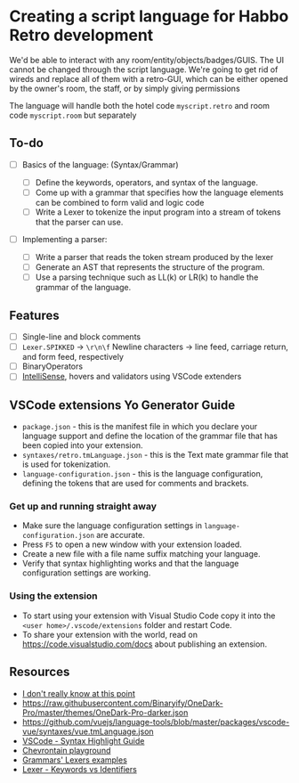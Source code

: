 # Creating a script language for Habbo Retro development

We'd be able to interact with any room/entity/objects/badges/GUIS.
The UI cannot be changed through the script language.
We're going to get rid of wireds and replace all of them with a retro-GUI,
which can be either opened by the owner's room, the staff, or by simply giving permissions

The language will handle both the hotel code `myscript.retro` and room code `myscript.room` but separately

## To-do

- [ ] Basics of the language: (Syntax/Grammar)

  - [ ] Define the keywords, operators, and syntax of the language.
  - [ ] Come up with a grammar that specifies how the language elements can be combined to form valid and logic code
  - [ ] Write a Lexer to tokenize the input program into a stream of tokens that the parser can use.

- [ ] Implementing a parser:
  - [ ] Write a parser that reads the token stream produced by the lexer
  - [ ] Generate an AST that represents the structure of the program.
  - [ ] Use a parsing technique such as LL(k) or LR(k) to handle the grammar of the language.

## Features

- [ ] Single-line and block comments
- [ ] `Lexer.SPIKKED` -> `\r\n\f` Newline characters -> line feed, carriage return, and form feed, respectively
- [ ] BinaryOperators
- [ ] [IntelliSense](https://code.visualstudio.com/docs/editor/intellisense), hovers and validators using VSCode extenders

## VSCode extensions Yo Generator Guide

- `package.json` - this is the manifest file in which you declare your language support and define the location of the grammar file that has been copied into your extension.
- `syntaxes/retro.tmLanguage.json` - this is the Text mate grammar file that is used for tokenization.
- `language-configuration.json` - this is the language configuration, defining the tokens that are used for comments and brackets.

### Get up and running straight away

- Make sure the language configuration settings in `language-configuration.json` are accurate.
- Press `F5` to open a new window with your extension loaded.
- Create a new file with a file name suffix matching your language.
- Verify that syntax highlighting works and that the language configuration settings are working.

### Using the extension

- To start using your extension with Visual Studio Code copy it into the `<user home>/.vscode/extensions` folder and restart Code.
- To share your extension with the world, read on <https://code.visualstudio.com/docs> about publishing an extension.

## Resources

- [I don't really know at this point](https://raw.githubusercontent.com/martinring/tmlanguage/master/tmlanguage.json)
- <https://raw.githubusercontent.com/Binaryify/OneDark-Pro/master/themes/OneDark-Pro-darker.json>
- <https://github.com/vuejs/language-tools/blob/master/packages/vscode-vue/syntaxes/vue.tmLanguage.json>
- [VSCode - Syntax Highlight Guide](https://code.visualstudio.com/api/language-extensions/syntax-highlight-guide)
- [Chevrontain playground](https://chevrotain.io/playground/)
- [Grammars' Lexers examples](https://github.com/Chevrotain/chevrotain/tree/master/examples/grammars)
- [Lexer - Keywords vs Identifiers](https://github.com/chevrotain/chevrotain/blob/master/examples/lexer/keywords_vs_identifiers/keywords_vs_identifiers.js)
